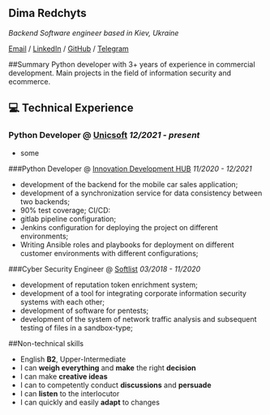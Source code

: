 ## Dima Redchyts

_Backend Software engineer based in Kiev, Ukraine_ <br>

[Email](mailto:nosid91@gmail/com) / [LinkedIn](https://www.linkedin.com/in/dmitry-redchyts/) / [GitHub](https://github.com/nosid91/) / [Telegram](https://t.me/mahnonestor/)

##Summary
Python developer with 3+ years of experience in commercial
development. Main projects in the field of information security and ecommerce.

## ‍💻 Technical Experience
### Python Developer @ [Unicsoft](https://unicsoft.com/) _12/2021 - present_
- some 


###Python Developer @ [Innovation Development HUB](https://idev-hub.com/) _11/2020 - 12/2021_
- development of the backend for the mobile car sales application;
- development of a synchronization service for data consistency
between two backends;
- 90% test coverage;
CI/CD:
- gitlab pipeline configuration;
- Jenkins configuration for deploying the project on different
environments;
- Writing Ansible roles and playbooks for deployment on different
customer environments with different configurations;

###Cyber Security Engineer @ [Softlist](https://www.linkedin.com/company/softlist/) _03/2018 - 11/2020_
- development of reputation token enrichment system;
- development of a tool for integrating corporate information security
systems with each other;
- development of software for pentests;
- development of the system of network traffic analysis and
subsequent testing of files in a sandbox-type;

##Non-technical skills
- English **B2**, Upper-Intermediate
- I can **weigh everything** and **make** the right **decision**
- I can make **creative ideas**
- I can to competently conduct **discussions** and **persuade**
- I can **listen** to the interlocutor
- I can quickly and easily **adapt** to changes